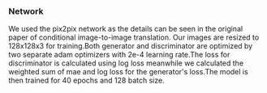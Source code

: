 
### Network
We used the pix2pix network as the details can be seen in the original paper of
conditional image-to-image translation. Our images are resized to 128x128x3 for training.Both generator and discriminator are
optimized by two separate adam optimizers with 2e-4 learning rate.The loss for discriminator
is calculated using log loss meanwhile we calculated the weighted sum of mae and log loss
for the generator's loss.The model is then trained for 40 epochs and 128 batch size.

